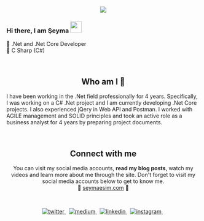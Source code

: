 <h1 align="center">
  <a href="https://git.io/typing-svg">
    <img src="https://readme-typing-svg.herokuapp.com/?lines=Hello!+👋;I+am+Şeyma+YILMAZER&center=true&size=25">
  </a>
</h1>


### Hi there, I am Şeyma <img src="https://user-images.githubusercontent.com/42378118/110234147-e3259600-7f4e-11eb-95be-0c4047144dea.gif" width="30">
🧡 .Net and .Net Core Developer <br>
💚 C Sharp (C#)


<p align="center">
<br>

<h2 align="center">
Who am I 👀 
</h2>
I have been working in the .Net field professionally for 4 years. Specifically, I was working on a C# .Net project and I am currently developing .Net Core projects. I also experienced jQery in Web API and Postman. I worked with AGILE management and SOLID principles and took an active role as a business analyst for 4 years by preparing project documents.
</p>
<center>
<br>

<h2 align="center">
Connect with me 
</h2>
<p align="center">
  You can visit my social media accounts, <b>read my blog posts</b>, watch my videos and learn more about me through the site. Don't forget to visit my social media accounts below to get to know me. <br>
🌿 <a href="https://github.com/seymaesim/">seymaesim.com</a> 🌿

</p>  
<br>

<p align="center">
<a href="https://twitter.com/Umeysecry" target="_blank">
<img src=https://img.shields.io/badge/twitter-%2300acee.svg?&style=for-the-badge&logo=twitter&logoColor=white alt=twitter style="margin-bottom: 5px;" />
</a> &nbsp;

<a href="https://www.medium.com/esim794/?hl=tr" target="_blank">
<img src=https://img.shields.io/badge/medium-%23000000.svg?&style=for-the-badge&logo=medium&logoColor=green alt=medium style="margin-bottom: 5px;" />
</a> &nbsp;

<a href="linkedin.com/in/şeyma-yilmazer-16b729110" target="_blank">
<img src=https://img.shields.io/badge/linkedin-%231E77B5.svg?&style=for-the-badge&logo=linkedin&logoColor=white alt=linkedin style="margin-bottom: 5px;" />
</a> &nbsp;

<a href="https://www.instagram.com/esim794" target="_blank">
<img src=https://img.shields.io/badge/instagram-%23000000.svg?&style=for-the-badge&logo=instagram&logoColor=red alt=instagram style="margin-bottom: 5px;" />
</a> &nbsp;
</p>  
  
</div>  

